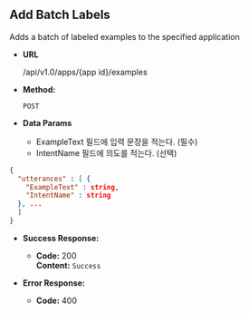 **Add Batch Labels**
----
  Adds a batch of labeled examples to the specified application

* **URL**

  /api/v1.0/apps/{app id}/examples

* **Method:**

  `POST`

* **Data Params**

  *  ExampleText 필드에 입력 문장을 적는다. (필수)
  *  IntentName 필드에 의도를 적는다. (선택)
  
``` json
{
  "utterances" : [ {
    "ExampleText" : string,
    "IntentName" : string
  }, ...
  ]
}
```

* **Success Response:** 

  * **Code:** 200 <br />
    **Content:** `Success`
        
 
* **Error Response:**

  * **Code:** 400 <br />
